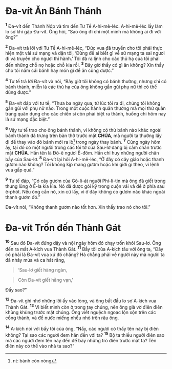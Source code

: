 # Đa-vít Ăn Bánh Thánh
<sup><b>1</b></sup> Đa-vít đến Thành Nóp và tìm đến Tư Tế A-hi-mê-léc. A-hi-mê-léc lấy làm lo sợ khi gặp Đa-vít. Ông hỏi, “Sao ông đi chỉ một mình mà không ai đi với ông?”

<sup><b>2</b></sup> Đa-vít trả lời với Tư Tế A-hi-mê-léc, “Đức vua đã truyền cho tôi phải thực hiện một vài sứ mạng và dặn tôi, ‘Đừng để ai biết gì về sứ mạng ta sai ngươi đi và truyền cho ngươi thi hành.’ Tôi đã ra lịnh cho các thủ hạ của tôi phải đến những chỗ nọ hoặc chỗ kia rồi. <sup><b>3</b></sup> Bây giờ thầy có gì ăn không? Xin thầy cho tôi năm cái bánh hay món gì để ăn cũng được.”

<sup><b>4</b></sup> Tư tế trả lời Đa-vít và nói, “Bây giờ tôi không có bánh thường, nhưng chỉ có bánh thánh, miễn là các thủ hạ của ông không gần gũi phụ nữ thì có thể dùng được.”

<sup><b>5</b></sup> Đa-vít đáp với tư tế, “Thưa ba ngày qua, từ lúc tôi ra đi, chúng tôi không gần gũi với phụ nữ nào. Trong một cuộc hành quân thường mà mọi thứ quân trang quân dụng cho các chiến sĩ còn phải biệt ra thánh, huống chi hôm nay là sứ mạng đặc biệt.”

<sup><b>6</b></sup> Vậy tư tế trao cho ông bánh thánh, vì không có thứ bánh nào khác ngoài bánh thánh đã trưng trên bàn thờ trước mặt **CHÚA**, mà người ta thường lấy đi để thay vào đó bánh mới ra lò[^1-bd95c14a-142b-40cf-b7a4-b9f33dc022e9] trong ngày thay bánh. <sup><b>7</b></sup> Cũng ngày hôm ấy, tại đó có một người trong các tôi tớ của Sau-lơ đang bị cầm chân trước mặt **CHÚA**. Hắn tên là Đô-ê người Ê-đôm. Hắn chỉ huy những người chăn bầy của Sau-lơ. <sup><b>8</b></sup> Đa-vít lại hỏi A-hi-mê-léc, “Ở đây có cây giáo hoặc thanh gươm nào không? Tôi không kịp mang gươm hoặc khí giới gì theo, vì lệnh vua gấp quá.”

<sup><b>9</b></sup> Tư tế đáp, “Có cây gươm của Gô-li-át người Phi-li-tin mà ông đã giết trong thung lũng ở Ê-la kia kìa. Nó đã được gói kỹ trong cuộn vải và để ở phía sau ê-phót. Nếu ông cần nó, xin cứ lấy, vì ở đây không có gươm nào khác ngoài thanh gươm đó.”

Đa-vít nói, “Không thanh gươm nào tốt hơn. Xin thầy trao nó cho tôi.”


# Đa-vít Trốn đến Thành Gát
<sup><b>10</b></sup> Sau đó Đa-vít đứng dậy và nội ngày hôm đó chạy trốn khỏi Sau-lơ. Ông đến ra mắt A-kích vua Thành Gát. <sup><b>11</b></sup> Bầy tôi của A-kích tâu với ông ta, “Đây có phải là Đa-vít vua xứ đó chăng? Há chẳng phải về người này mà người ta đã nhảy múa và ca hát rằng,


> ‘Sau-lơ giết hàng ngàn,
>


> Còn Đa-vít giết hằng vạn,’
>

Đấy sao?”

<sup><b>12</b></sup> Đa-vít ghi nhớ những lời ấy vào lòng, và ông bắt đầu lo sợ A-kích vua Thành Gát. <sup><b>13</b></sup> Vì biết mình còn ở trong tay chúng, nên ông giả vờ điên điên khùng khùng trước mặt chúng. Ông viết nguệch ngoạc lộn xộn trên các cổng thành, và để nước miếng nhểu nhỏ trên râu ông.

<sup><b>14</b></sup> A-kích nói với bầy tôi của ông, “Nầy, các ngươi có thấy tên này bị điên không? Tại sao các ngươi đem hắn đến với ta? <sup><b>15</b></sup> Bộ ta thiếu người điên sao mà các ngươi đem tên này đến để bày những trò điên trước mặt ta? Tên điên này có thể vào nhà ta sao?”

[^1-bd95c14a-142b-40cf-b7a4-b9f33dc022e9]: nt: bánh còn nóng